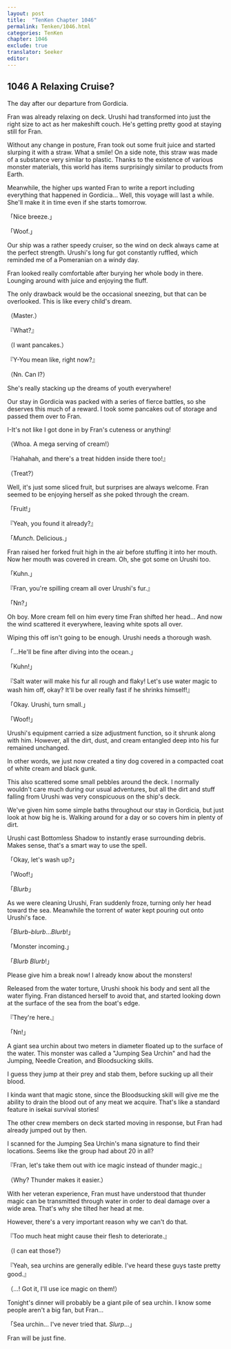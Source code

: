 ```yaml
---
layout: post
title:  "TenKen Chapter 1046"
permalink: Tenken/1046.html
categories: TenKen
chapter: 1046
exclude: true
translator: Seeker
editor: 
---
```

<h2>1046 A Relaxing Cruise?</h2>

The day after our departure from Gordicia.

Fran was already relaxing on deck. Urushi had transformed into just the right size to act as her makeshift couch. He's getting pretty good at staying still for Fran.

Without any change in posture, Fran took out some fruit juice and started slurping it with a straw. What a smile! On a side note, this straw was made of a substance very similar to plastic. Thanks to the existence of various monster materials, this world has items surprisingly similar to products from Earth.

Meanwhile, the higher ups wanted Fran to write a report including everything that happened in Gordicia... Well, this voyage will last a while. She'll make it in time even if she starts tomorrow.

「Nice breeze.」

「Woof.」

Our ship was a rather speedy cruiser, so the wind on deck always came at the perfect strength. Urushi's long fur got constantly ruffled, which reminded me of a Pomeranian on a windy day.

Fran looked really comfortable after burying her whole body in there. Lounging around with juice and enjoying the fluff.

The only drawback would be the occasional sneezing, but that can be overlooked. This is like every child's dream.

（Master.）

『What?』

（I want pancakes.）

『Y-You mean like, right now?』

（Nn. Can I?）

She's really stacking up the dreams of youth everywhere!

Our stay in Gordicia was packed with a series of fierce battles, so she deserves this much of a reward. I took some pancakes out of storage and passed them over to Fran.

I-It's not like I got done in by Fran's cuteness or anything!

（Whoa. A mega serving of cream!）

『Hahahah, and there's a treat hidden inside there too!』

（Treat?）

Well, it's just some sliced fruit, but surprises are always welcome. Fran seemed to be enjoying herself as she poked through the cream.

「Fruit!」

『Yeah, you found it already?』

「*Munch*. Delicious.」

Fran raised her forked fruit high in the air before stuffing it into her mouth. Now her mouth was covered in cream. Oh, she got some on Urushi too.

「Kuhn.」

『Fran, you're spilling cream all over Urushi's fur.』

「Nn?」

Oh boy. More cream fell on him every time Fran shifted her head... And now the wind scattered it everywhere, leaving white spots all over.

Wiping this off isn't going to be enough. Urushi needs a thorough wash.

「...He'll be fine after diving into the ocean.」

「Kuhn!」

『Salt water will make his fur all rough and flaky! Let's use water magic to wash him off, okay? It'll be over really fast if he shrinks himself!』

「Okay. Urushi, turn small.」

「Woof!」

Urushi's equipment carried a size adjustment function, so it shrunk along with him. However, all the dirt, dust, and cream entangled deep into his fur remained unchanged.

In other words, we just now created a tiny dog covered in a compacted coat of white cream and black gunk.

This also scattered some small pebbles around the deck. I normally wouldn't care much during our usual adventures, but all the dirt and stuff falling from Urushi was very conspicuous on the ship's deck.

We've given him some simple baths throughout our stay in Gordicia, but just look at how big he is. Walking around for a day or so covers him in plenty of dirt.

Urushi cast Bottomless Shadow to instantly erase surrounding debris. Makes sense, that's a smart way to use the spell.

「Okay, let's wash up?」

「Woof!」

「*Blurb*」

As we were cleaning Urushi, Fran suddenly froze, turning only her head toward the sea. Meanwhile the torrent of water kept pouring out onto Urushi's face.

「*Blurb-blurb*...*Blurb*!」

「Monster incoming.」

「*Blurb* *Blurb*!」

Please give him a break now! I already know about the monsters!

Released from the water torture, Urushi shook his body and sent all the water flying. Fran distanced herself to avoid that, and started looking down at the surface of the sea from the boat's edge.

『They're here.』

「Nn!」

A giant sea urchin about two meters in diameter floated up to the surface of the water. This monster was called a "Jumping Sea Urchin" and had the Jumping, Needle Creation, and Bloodsucking skills.

I guess they jump at their prey and stab them, before sucking up all their blood.

I kinda want that magic stone, since the Bloodsucking skill will give me the ability to drain the blood out of any meat we acquire. That's like a standard feature in isekai survival stories!

The other crew members on deck started moving in response, but Fran had already jumped out by then.

I scanned for the Jumping Sea Urchin's mana signature to find their locations. Seems like the group had about 20 in all?

『Fran, let's take them out with ice magic instead of thunder magic.』

（Why? Thunder makes it easier.）

With her veteran experience, Fran must have understood that thunder magic can be transmitted through water in order to deal damage over a wide area. That's why she tilted her head at me.

However, there's a very important reason why we can't do that.

『Too much heat might cause their flesh to deteriorate.』

（I can eat those?）

『Yeah, sea urchins are generally edible. I've heard these guys taste pretty good.』

（...! Got it, I'll use ice magic on them!）

Tonight's dinner will probably be a giant pile of sea urchin. I know some people aren't a big fan, but Fran...

「Sea urchin... I've never tried that. *Slurp*...」

Fran will be just fine.

